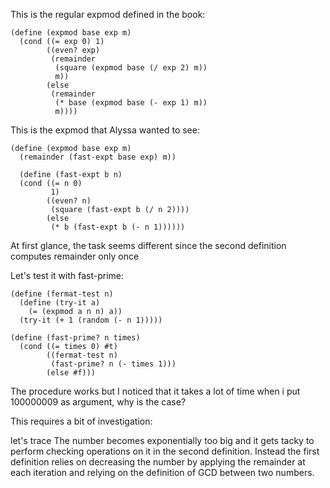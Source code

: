 This is the regular expmod defined in the book:

``` racket
(define (expmod base exp m)
  (cond ((= exp 0) 1)
        ((even? exp)
         (remainder 
          (square (expmod base (/ exp 2) m))
          m))
        (else
         (remainder 
          (* base (expmod base (- exp 1) m))
          m))))
```
This is the expmod that Alyssa wanted to see:
``` racket
(define (expmod base exp m)
  (remainder (fast-expt base exp) m))
  
  (define (fast-expt b n)
  (cond ((= n 0) 
         1)
        ((even? n) 
         (square (fast-expt b (/ n 2))))
        (else 
         (* b (fast-expt b (- n 1))))))
```

At first glance, the task seems different since the second definition computes remainder only once

Let's test it with fast-prime:

``` racket
(define (fermat-test n)
  (define (try-it a)
    (= (expmod a n n) a))
  (try-it (+ 1 (random (- n 1)))))
  
(define (fast-prime? n times)
  (cond ((= times 0) #t)
        ((fermat-test n) 
         (fast-prime? n (- times 1)))
        (else #f)))
 ```		

The procedure works but I noticed that it takes a lot of time when i put 100000009 as argument, why is the case?

This requires a bit of investigation:

let's trace
The number becomes exponentially too big and it gets tacky to perform checking operations on it in the second definition.
Instead the first definition relies on decreasing the number by applying the remainder at each iteration and relying on the definition of GCD between two numbers.

